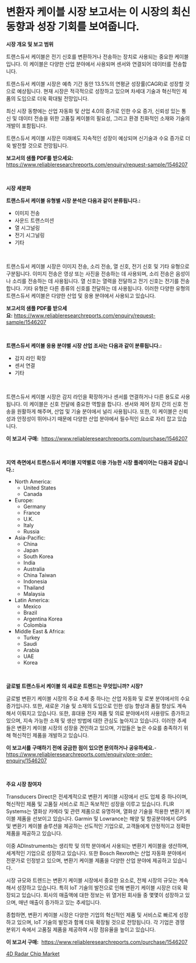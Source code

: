 <p><h1>변환자 케이블 시장 보고서는 이 시장의 최신 동향과 성장 기회를 보여줍니다.</h1></p><p><strong>시장 개요 및 보고 범위</strong></p>
<p><p>트랜스듀서 케이블은 전기 신호를 변환하거나 전송하는 장치로 사용되는 중요한 케이블입니다. 이 케이블은 다양한 산업 분야에서 사용되며 센서와 연결되어 데이터를 전송합니다.</p><p>트랜스듀서 케이블 시장은 예측 기간 동안 13.5%의 연평균 성장률(CAGR)로 성장할 것으로 예상됩니다. 현재 시장은 적극적으로 성장하고 있으며 차세대 기술과 혁신적인 제품의 도입으로 더욱 확대될 전망입니다.</p><p>최신 시장 동향에는 산업 자동화 및 산업 4.0의 증가로 인한 수요 증가, 신뢰성 있는 통신 및 데이터 전송을 위한 고품질 케이블의 필요성, 그리고 환경 친화적인 소재와 기술의 개발이 포함됩니다.</p><p>트랜스듀서 케이블 시장은 미래에도 지속적인 성장이 예상되며 신기술과 수요 증가로 더욱 발전할 것으로 전망됩니다.</p></p>
<p><strong>보고서의 샘플 PDF를 받으세요:</strong> <a href="https://www.reliableresearchreports.com/enquiry/request-sample/1546207">https://www.reliableresearchreports.com/enquiry/request-sample/1546207</a></p>
<p>&nbsp;</p>
<p><strong>시장 세분화</strong></p>
<p><strong>트랜스듀서 케이블 유형별 시장 분석은 다음과 같이 분류됩니다.:</strong></p>
<p><ul><li>이미지 전송</li><li>사운드 트랜스미션</li><li>열 시그널링</li><li>전기 시그널링</li><li>기타</li></ul></p>
<p>&nbsp;</p>
<p><p>트랜스듀서 케이블 시장은 이미지 전송, 소리 전송, 열 신호, 전기 신호 및 기타 유형으로 구분됩니다. 이미지 전송은 영상 또는 사진을 전송하는 데 사용되며, 소리 전송은 음성이나 소리를 전송하는 데 사용됩니다. 열 신호는 열력을 전달하고 전기 신호는 전기를 전송합니다. 기타 유형은 다른 종류의 신호를 전달하는 데 사용됩니다. 이러한 다양한 유형의 트랜스듀서 케이블은 다양한 산업 및 응용 분야에서 사용되고 있습니다.</p></p>
<p><strong>보고서의 샘플 PDF를 받으세요:</strong>&nbsp;<a href="https://www.reliableresearchreports.com/enquiry/request-sample/1546207">https://www.reliableresearchreports.com/enquiry/request-sample/1546207</a></p>
<p>&nbsp;</p>
<p><strong> 트랜스듀서 케이블 응용 분야별 시장 산업 조사는 다음과 같이 분류됩니다.:</strong></p>
<p><ul><li>감지 라인 확장</li><li>센서 연결</li><li>기타</li></ul></p>
<p>&nbsp;</p>
<p><p>트랜스듀서 케이블 시장은 감지 라인을 확장하거나 센서를 연결하거나 다른 용도로 사용됩니다. 이 케이블은 신호 전달에 중요한 역할을 합니다. 센서와 제어 장치 간의 신호 전송을 원활하게 해주며, 산업 및 기술 분야에서 널리 사용됩니다. 또한, 이 케이블은 신뢰성과 안정성이 뛰어나기 때문에 다양한 산업 분야에서 필수적인 요소로 자리 잡고 있습니다.</p></p>
<p><strong>이 보고서 구매:</strong>&nbsp; <a href="https://www.reliableresearchreports.com/purchase/1546207">https://www.reliableresearchreports.com/purchase/1546207</a></p>
<p>&nbsp;</p>
<p><strong>지역 측면에서 트랜스듀서 케이블 지역별로 이용 가능한 시장 플레이어는 다음과 같습니다.:</strong></p>
<p><ul>
    <li>
        North America:
        <ul>
            <li>United States</li>
            <li>Canada</li>
        </ul>
    </li>
    <li>
        Europe:
        <ul>
            <li>Germany</li>
            <li>France</li>
            <li>U.K.</li>
            <li>Italy</li>
            <li>Russia</li>
        </ul>
    </li>
    <li>
        Asia-Pacific:
        <ul>
            <li>China</li>
            <li>Japan</li>
            <li>South Korea</li>
            <li>India</li>
            <li>Australia</li>
            <li>China Taiwan</li>
            <li>Indonesia</li>
            <li>Thailand</li>
            <li>Malaysia</li>
        </ul>
    </li>
    <li>
        Latin America:
        <ul>
            <li>Mexico</li>
            <li>Brazil</li>
            <li>Argentina Korea</li>
            <li>Colombia</li>
        </ul>
    </li>
    <li>
        Middle East & Africa:
        <ul>
            <li>Turkey</li>
            <li>Saudi</li>
            <li>Arabia</li>
            <li>UAE</li>
            <li>Korea</li>
        </ul>
    </li>
    </ul></p>
<p>&nbsp;</p>
<p><strong>글로벌 트랜스듀서 케이블 의 새로운 트렌드는 무엇입니까? 시장?</strong></p>
<p><p>글로벌 변환기 케이블 시장의 주요 추세 중 하나는 산업 자동화 및 로봇 분야에서의 수요 증가입니다. 또한, 새로운 기술 및 소재의 도입으로 인한 성능 향상과 품질 향상도 계속해서 이뤄지고 있습니다. 또한, 휴대용 전자 제품 및 의료 분야에서의 사용량도 증가하고 있으며, 지속 가능한 소재 및 생산 방법에 대한 관심도 높아지고 있습니다. 이러한 추세들은 변환기 케이블 시장의 성장을 견인하고 있으며, 기업들은 높은 수요를 충족하기 위해 혁신적인 제품을 개발하고 있습니다.</p></p>
<p><strong>이 보고서를 구매하기 전에 궁금한 점이 있으면 문의하거나 공유하세요.</strong>- <a href="https://www.reliableresearchreports.com/enquiry/pre-order-enquiry/1546207">https://www.reliableresearchreports.com/enquiry/pre-order-enquiry/1546207</a></p>
<p>&nbsp;</p>
<p><strong>주요 시장 참여자</strong></p>
<p><p>Transducers Direct은 전세계적으로 변환기 케이블 시장에서 선도 업체 중 하나이며, 혁신적인 제품 및 고품질 서비스로 최근 독보적인 성장을 이루고 있습니다. FLIR Systems는 열화상 카메라 및 관련 제품으로 유명하며, 열화상 기술을 적용한 변환기 케이블 제품을 선보이고 있습니다. Garmin 및 Lowrance는 해양 및 항공분야에서 GPS 및 변환기 케이블 솔루션을 제공하는 선도적인 기업으로, 고객들에게 안정적이고 정확한 제품을 제공하고 있습니다.</p><p>이중 ADInstruments는 생리학 및 의학 분야에서 사용되는 변환기 케이블을 생산하며, 세계적인 기업으로 성장하고 있습니다. 또한 Bosch Rexroth는 산업 자동화 분야에서 전문가로 인정받고 있으며, 변환기 케이블 제품을 다양한 산업 분야에 제공하고 있습니다.</p><p>시장 규모와 트렌드는 변환기 케이블 시장에서 중요한 요소로, 전체 시장의 규모는 계속해서 성장하고 있습니다. 특히 IoT 기술의 발전으로 인해 변환기 케이블 시장은 더욱 확장되고 있습니다. 회사의 매출액에 대한 정보는 위 열거된 회사들 중 몇몇이 성장하고 있으며, 매년 매출이 증가하고 있는 추세입니다.</p><p>종합하면, 변환기 케이블 시장은 다양한 기업의 혁신적인 제품 및 서비스로 빠르게 성장하고 있으며, IoT 기술의 발전과 함께 더욱 확장될 것으로 전망됩니다. 각 기업은 경쟁 분위기 속에서 고품질 제품을 제공하여 시장 점유율을 높이고 있습니다.</p></p>
<p><strong>이 보고서 구매:</strong>&nbsp;&nbsp;<a href="https://www.reliableresearchreports.com/purchase/1546207">https://www.reliableresearchreports.com/purchase/1546207</a></p>
<p><p><a href="https://github.com/BryceTownsendr/Market-Research-Report-List-4/blob/main/4d-radar-chip-market.md">4D Radar Chip Market</a></p></p>
